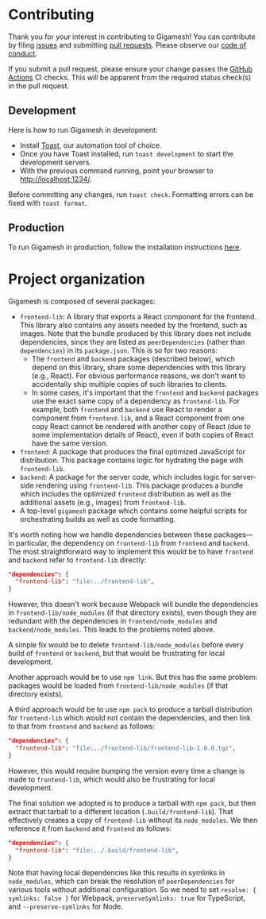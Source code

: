 # Contributing

Thank you for your interest in contributing to Gigamesh! You can contribute by
filing [issues](https://github.com/stepchowfun/gigamesh/issues) and submitting
[pull requests](https://github.com/stepchowfun/gigamesh/pulls). Please observe
our
[code of conduct](https://github.com/stepchowfun/gigamesh/blob/master/CODE_OF_CONDUCT.md).

If you submit a pull request, please ensure your change passes the
[GitHub Actions](https://github.com/stepchowfun/gigamesh/actions) CI checks.
This will be apparent from the required status check(s) in the pull request.

## Development

Here is how to run Gigamesh in development:

- Install [Toast](https://github.com/stepchowfun/toast), our automation tool of
  choice.
- Once you have Toast installed, run `toast development` to start the
  development servers.
- With the previous command running, point your browser to
  [http://localhost:1234/](http://localhost:1234/).

Before committing any changes, run `toast check`. Formatting errors can be fixed
with `toast format`.

## Production

To run Gigamesh in production, follow the installation instructions
[here](https://github.com/stepchowfun/gigamesh/blob/master/INSTALLATION.md).

# Project organization

Gigamesh is composed of several packages:

- `frontend-lib`: A library that exports a React component for the frontend.
  This library also contains any assets needed by the frontend, such as images.
  Note that the bundle produced by this library does not include dependencies,
  since they are listed as `peerDependencies` (rather than `dependencies`) in
  its `package.json`. This is so for two reasons:
  - The `frontend` and `backend` packages (described below), which depend on
    this library, share some dependencies with this library (e.g., React). For
    obvious performance reasons, we don't want to accidentally ship multiple
    copies of such libraries to clients.
  - In some cases, it's important that the `frontend` and `backend` packages use
    the exact same copy of a dependency as `frontend-lib`. For example, both
    `frontend` and `backend` use React to render a component from
    `frontend-lib`, and a React component from one copy React cannot be rendered
    with another copy of React (due to some implementation details of React),
    even if both copies of React have the same version.
- `frontend`: A package that produces the final optimized JavaScript for
  distribution. This package contains logic for hydrating the page with
  `frontend-lib`.
- `backend`: A package for the server code, which includes logic for server-side
  rendering using `frontend-lib`. This package produces a bundle which includes
  the optimized `frontend` distribution as well as the additional assets (e.g.,
  images) from `frontend-lib`.
- A top-level `gigamesh` package which contains some helpful scripts for
  orchestrating builds as well as code formatting.

It's worth noting how we handle dependencies between these packages—in
particular, the dependency on `frontend-lib` from `frontend` and `backend`. The
most straightforward way to implement this would be to have `frontend` and
`backend` refer to `frontend-lib` directly:

```json
"dependencies": {
  "frontend-lib": "file:../frontend-lib",
}
```

However, this doesn't work because Webpack will bundle the dependencies in
`frontend-lib/node_modules` (if that directory exists), even though they are
redundant with the dependencies in `frontend/node_modules` and
`backend/node_modules`. This leads to the problems noted above.

A simple fix would be to delete `frontend-lib/node_modules` before every build
of `frontend` or `backend`, but that would be frustrating for local development.

Another approach would be to use `npm link`. But this has the same problem:
packages would be loaded from `frontend-lib/node_modules` (if that directory
exists).

A third approach would be to use `npm pack` to produce a tarball distribution
for `frontend-lib` which would not contain the dependencies, and then link to
that from `frontend` and `backend` as follows:

```json
"dependencies": {
  "frontend-lib": "file:../frontend-lib/frontend-lib-1.0.0.tgz",
}
```

However, this would require bumping the version every time a change is made to
`frontend-lib`, which would also be frustrating for local development.

The final solution we adopted is to produce a tarball with `npm pack`, but then
extract that tarball to a different location (`.build/frontend-lib`). That
effectively creates a copy of `frontend-lib` without its `node_modules`. We then
reference it from `backend` and `frontend` as follows:

```json
"dependencies": {
  "frontend-lib": "file:../.build/frontend-lib",
}
```

Note that having local dependencies like this results in symlinks in
`node_modules`, which can break the resolution of `peerDependencies` for various
tools without additional configuration. So we need to set
`resolve: { symlinks: false }` for Webpack, `preserveSymlinks: true` for
TypeScript, and `--preserve-symlinks` for Node.
